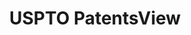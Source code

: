 ---
layout: default
bigquery: https://console.cloud.google.com/bigquery?p=patents-public-data&d=patentsview&page=dataset
citation: Attribution should be given to PatentsView for use, distribution, or derivative
  works.
code: https://github.com/CSSIP-AIR/PatentsView-Code-Snippets/
contributors: USPTO
cost: None
description: 'PatentsView includes US patent data including raw data (summaries, applications,
  pregrant applications), disambugations of inventors and assignees, and inventor
  gender estimates.  Also foreign priority data, # of figures and sheets, and government
  interest statements.'
documentation: https://patentsview.org/query/builder-faqs
last_edit: 04/13/2022, 07:43:35
location: https://patentsview.org/
maintained_by: USPTO
record_creation_timestamp: 12/2/2020 17:20:46
schema_fields:
- subgroup
- disamb_inventor_id_20180528
- subclass_id
- disamb_inventor_id_20201229
- disamb_inventor_id_20190820
- num_sheets
- group_id
- subsection_id
- length
- state
- assignee_id
- term_extension
- rawassignee_id
- lname
- uuid
- state_fips
- _102_date
- status
- date
- level_two
- disamb_inventor_id_20181127
- mainclass_id
- subclass
- sequence
- disamb_inventor_id_20200331
- num_figures
- contract_award_number
- location_id
- field_title
- section_id
- type
- application_id
- organization
- disamb_inventor_id_20171226
- subcategory_id
- disamb_inventor_id_20171003
- kind
- disamb_inventor_id_20191231
- classification_level
- symbol_position
- disamb_assignee_id_20200929
- doctype
- disamb_assignee_id_20200331
- action_date
- disamb_assignee_id_20190820
- exemplary
- category
- rawinventor_id
- ipc_class
- attribution_status
- disamb_assignee_id_20191231
- county
- disamb_assignee_id_20190312
- term_grant
- longitude
- city
- level_three
- gi_statement
- series_code
- _371_date
- patent_id
- relkind
- designation
- dependent
- ipc_version_indicator
- group
- variety
- classification_status
- rawlocation_id
- disamb_inventor_id_20190312
- name_first
- citation_id
- name
- subgroup_id
- f371_date
- disamb_assignee_id_20191008
- term_disclaimer
- reldocno
- abstract
- latlong
- classification_data_source
- level_one
- role
- disamb_inventor_id_20191008
- main_group
- organization_id
- latitude
- number
- f102_date
- id
- applicant_type
- filename
- latin_name
- male
- name_last
- field_id
- country_transformed
- publication_number
- inventor_id
- text
- withdrawn
- disamb_assignee_id_20181127
- sector_title
- rel_id
- num
- category_id
- title
- disamb_inventor_id_20170307
- country
- section
- county_fips
- classification_value
- disamb_inventor_id_20200630
- rule_47
- doc_type
- disamb_assignee_id_20200630
- lapse_of_patent
- male_flag
- num_claims
- disclaimer_date
- lawyer_id
- disamb_inventor_id_20200929
- deceased
- fname
- disamb_inventor_id_20170808
shortname: patentsview
tags:
- disambiguation
- United States
- gender
terms_of_use: Creative Commons Attribution 4.0 International License.
timeframe: 1963-1999
title: USPTO PatentsView
uuid: cf1780b1-e265-4e49-8d1d-83b9cfe0fd9a
---